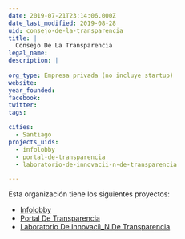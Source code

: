 ```yaml
---
date: 2019-07-21T23:14:06.000Z
date_last_modified: 2019-08-28
uid: consejo-de-la-transparencia
title: |
  Consejo De La Transparencia
legal_name: 
description: |
  
org_type: Empresa privada (no incluye startup)
website: 
year_founded: 
facebook: 
twitter: 
tags:

cities: 
  - Santiago
projects_uids:
  - infolobby
  - portal-de-transparencia
  - laboratorio-de-innovacii-n-de-transparencia

---
```


Esta organización tiene los siguientes proyectos:

- [Infolobby](/proyectos/infolobby)
- [Portal De Transparencia](/proyectos/portal-de-transparencia)
- [Laboratorio De Innovaciì_N De Transparencia](/proyectos/laboratorio-de-innovacii-n-de-transparencia)
